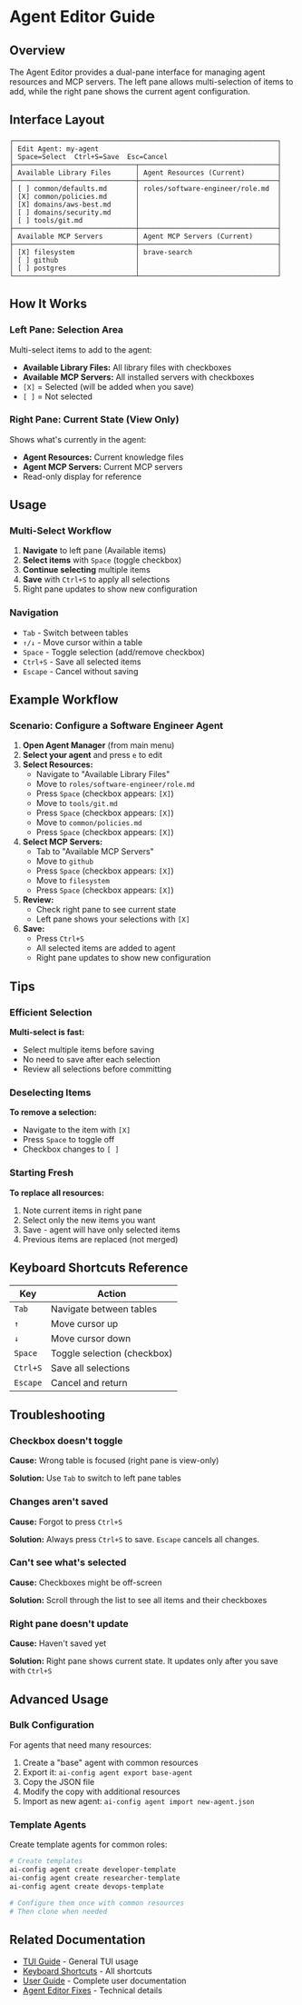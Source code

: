 # Agent Editor Guide

## Overview

The Agent Editor provides a dual-pane interface for managing agent resources and MCP servers. The left pane allows multi-selection of items to add, while the right pane shows the current agent configuration.

## Interface Layout

```
┌─────────────────────────────────────────────────────────────────┐
│ Edit Agent: my-agent                                            │
│ Space=Select  Ctrl+S=Save  Esc=Cancel                           │
├──────────────────────────────┬──────────────────────────────────┤
│ Available Library Files      │ Agent Resources (Current)        │
├──────────────────────────────┼──────────────────────────────────┤
│ [ ] common/defaults.md       │ roles/software-engineer/role.md  │
│ [X] common/policies.md       │                                  │
│ [X] domains/aws-best.md      │                                  │
│ [ ] domains/security.md      │                                  │
│ [ ] tools/git.md             │                                  │
├──────────────────────────────┼──────────────────────────────────┤
│ Available MCP Servers        │ Agent MCP Servers (Current)      │
├──────────────────────────────┼──────────────────────────────────┤
│ [X] filesystem               │ brave-search                     │
│ [ ] github                   │                                  │
│ [ ] postgres                 │                                  │
└──────────────────────────────┴──────────────────────────────────┘
```

## How It Works

### Left Pane: Selection Area
Multi-select items to add to the agent:
- **Available Library Files:** All library files with checkboxes
- **Available MCP Servers:** All installed servers with checkboxes
- `[X]` = Selected (will be added when you save)
- `[ ]` = Not selected

### Right Pane: Current State (View Only)
Shows what's currently in the agent:
- **Agent Resources:** Current knowledge files
- **Agent MCP Servers:** Current MCP servers
- Read-only display for reference

## Usage

### Multi-Select Workflow

1. **Navigate** to left pane (Available items)
2. **Select items** with `Space` (toggle checkbox)
3. **Continue selecting** multiple items
4. **Save** with `Ctrl+S` to apply all selections
5. Right pane updates to show new configuration

### Navigation

- `Tab` - Switch between tables
- `↑/↓` - Move cursor within a table
- `Space` - Toggle selection (add/remove checkbox)
- `Ctrl+S` - Save all selected items
- `Escape` - Cancel without saving

## Example Workflow

### Scenario: Configure a Software Engineer Agent

1. **Open Agent Manager** (from main menu)
2. **Select your agent** and press `e` to edit
3. **Select Resources:**
   - Navigate to "Available Library Files"
   - Move to `roles/software-engineer/role.md`
   - Press `Space` (checkbox appears: `[X]`)
   - Move to `tools/git.md`
   - Press `Space` (checkbox appears: `[X]`)
   - Move to `common/policies.md`
   - Press `Space` (checkbox appears: `[X]`)
4. **Select MCP Servers:**
   - Tab to "Available MCP Servers"
   - Move to `github`
   - Press `Space` (checkbox appears: `[X]`)
   - Move to `filesystem`
   - Press `Space` (checkbox appears: `[X]`)
5. **Review:**
   - Check right pane to see current state
   - Left pane shows your selections with `[X]`
6. **Save:**
   - Press `Ctrl+S`
   - All selected items are added to agent
   - Right pane updates to show new configuration

## Tips

### Efficient Selection

**Multi-select is fast:**
- Select multiple items before saving
- No need to save after each selection
- Review all selections before committing

### Deselecting Items

**To remove a selection:**
- Navigate to the item with `[X]`
- Press `Space` to toggle off
- Checkbox changes to `[ ]`

### Starting Fresh

**To replace all resources:**
1. Note current items in right pane
2. Select only the new items you want
3. Save - agent will have only selected items
4. Previous items are replaced (not merged)

## Keyboard Shortcuts Reference

| Key | Action |
|-----|--------|
| `Tab` | Navigate between tables |
| `↑` | Move cursor up |
| `↓` | Move cursor down |
| `Space` | Toggle selection (checkbox) |
| `Ctrl+S` | Save all selections |
| `Escape` | Cancel and return |

## Troubleshooting

### Checkbox doesn't toggle

**Cause:** Wrong table is focused (right pane is view-only)

**Solution:** Use `Tab` to switch to left pane tables

### Changes aren't saved

**Cause:** Forgot to press `Ctrl+S`

**Solution:** Always press `Ctrl+S` to save. `Escape` cancels all changes.

### Can't see what's selected

**Cause:** Checkboxes might be off-screen

**Solution:** Scroll through the list to see all items and their checkboxes

### Right pane doesn't update

**Cause:** Haven't saved yet

**Solution:** Right pane shows current state. It updates only after you save with `Ctrl+S`

## Advanced Usage

### Bulk Configuration

For agents that need many resources:

1. Create a "base" agent with common resources
2. Export it: `ai-config agent export base-agent`
3. Copy the JSON file
4. Modify the copy with additional resources
5. Import as new agent: `ai-config agent import new-agent.json`

### Template Agents

Create template agents for common roles:

```bash
# Create templates
ai-config agent create developer-template
ai-config agent create researcher-template
ai-config agent create devops-template

# Configure them once with common resources
# Then clone when needed
```

## Related Documentation

- [TUI Guide](TUI_GUIDE.md) - General TUI usage
- [Keyboard Shortcuts](KEYBOARD_SHORTCUTS.md) - All shortcuts
- [User Guide](USER_GUIDE.md) - Complete user documentation
- [Agent Editor Fixes](construction/agent_editor_fixes.md) - Technical details

